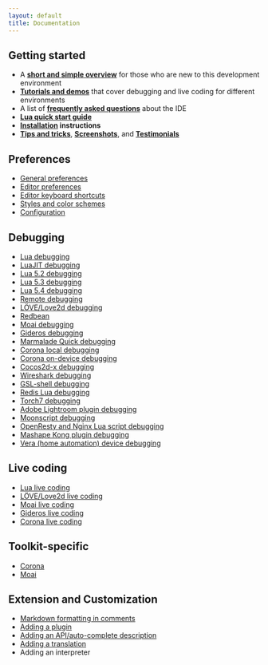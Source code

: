 ```yaml
---
layout: default
title: Documentation
---
```


## Getting started

- A **[short and simple overview](doc-getting-started)** for those who are new to this development environment
- **[Tutorials and demos](tutorials)** that cover debugging and live coding for different environments
- A list of **[frequently asked questions](doc-faq)** about the IDE
- **[Lua quick start guide](doc-lua-quick-start-guide)**
- **[Installation](doc-installation) instructions**
- **[Tips and tricks](doc-tips-and-tricks)**, **[Screenshots](screenshots)**, and **[Testimonials](testimonials)**

## Preferences

- [General preferences](doc-general-preferences)
- [Editor preferences](doc-editor-preferences)
- [Editor keyboard shortcuts](doc-editor-keyboard-shortcuts)
- [Styles and color schemes](doc-styles-color-schemes)
- [Configuration](doc-configuration)

## Debugging

- [Lua debugging](doc-lua-debugging)
- [LuaJIT debugging](doc-luajit-debugging)
- [Lua 5.2 debugging](doc-lua52-debugging)
- [Lua 5.3 debugging](doc-lua53-debugging)
- [Lua 5.4 debugging](doc-lua54-debugging)
- [Remote debugging](doc-remote-debugging)
- [LÖVE/Love2d debugging](http://notebook.kulchenko.com/zerobrane/love2d-debugging)
- [Redbean](https://notebook.kulchenko.com/redbean/redbean-debugging-with-zerobrane-studio)
- [Moai debugging](http://notebook.kulchenko.com/zerobrane/moai-debugging-with-zerobrane-studio)
- [Gideros debugging](http://notebook.kulchenko.com/zerobrane/gideros-debugging-with-zerobrane-studio-ide)
- [Marmalade Quick debugging](http://notebook.kulchenko.com/zerobrane/marmalade-quick-debugging-with-zerobrane-studio)
- [Corona local debugging](http://notebook.kulchenko.com/zerobrane/debugging-and-live-coding-with-corona-sdk-applications-and-zerobrane-studio)
- [Corona on-device debugging](http://notebook.kulchenko.com/zerobrane/corona-on-device-debugging-with-zerobrane-studio)
- [Cocos2d-x debugging](http://notebook.kulchenko.com/zerobrane/cocos2d-x-simulator-and-on-device-debugging-with-zerobrane-studio)
- [Wireshark debugging](http://notebook.kulchenko.com/zerobrane/debugging-wireshark-lua-scripts-with-zerobrane-studio)
- [GSL-shell debugging](http://notebook.kulchenko.com/zerobrane/gsl-shell-debugging-with-zerobrane-studio)
- [Redis Lua debugging](http://notebook.kulchenko.com/zerobrane/redis-lua-debugging-with-zerobrane-studio)
- [Torch7 debugging](http://notebook.kulchenko.com/zerobrane/torch-debugging-with-zerobrane-studio)
- [Adobe Lightroom plugin debugging](http://notebook.kulchenko.com/zerobrane/debugging-lightroom-plugins-zerobrane-studio-ide)
- [Moonscript debugging](http://notebook.kulchenko.com/zerobrane/moonscript-debugging-with-zerobrane-studio)
- [OpenResty and Nginx Lua script debugging](http://notebook.kulchenko.com/zerobrane/debugging-openresty-nginx-lua-scripts-with-zerobrane-studio)
- [Mashape Kong plugin debugging](http://notebook.kulchenko.com/zerobrane/debugging-mashape-kong-plugins-with-zerobrane-studio)
- [Vera (home automation) device debugging](http://notebook.kulchenko.com/zerobrane/debugging-on-vera-devices-with-zerobrane-studio)

## Live coding

- [Lua live coding](http://notebook.kulchenko.com/zerobrane/live-coding-in-lua-bret-victor-style)
- [LÖVE/Love2d live coding](http://notebook.kulchenko.com/zerobrane/live-coding-with-love)
- [Moai live coding](http://notebook.kulchenko.com/zerobrane/live-coding-with-moai-and-zerobrane-studio)
- [Gideros live coding](http://notebook.kulchenko.com/zerobrane/gideros-live-coding-with-zerobrane-studio-ide)
- [Corona live coding](http://notebook.kulchenko.com/zerobrane/debugging-and-live-coding-with-corona-sdk-applications-and-zerobrane-studio)

## Toolkit-specific

- [Corona](doc-corona-preferences)
- [Moai](doc-moai-preferences)

## Extension and Customization

- [Markdown formatting in comments](doc-markdown-formatting)
- [Adding a plugin](doc-plugin)
- [Adding an API/auto-complete description](doc-api-auto-complete)
- [Adding a translation](doc-translation)
- Adding an interpreter
 